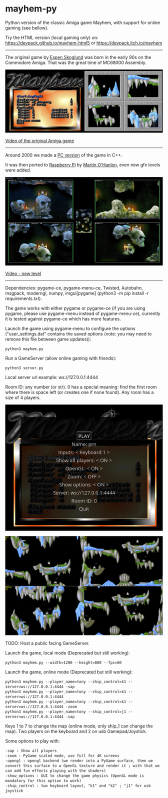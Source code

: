 # mayhem-py

Python version of the classic Amiga game Mayhem, with support for online gaming (see bellow).

Try the HTML version (local gaming only) on: https://devpack.github.io/mayhem-html5 or https://devpack.itch.io/mayhem

----

The original game by [Espen Skoglund](http://hol.abime.net/3853) was born in the early 90s on the Commodore Amiga. That was the great time of MC68000 Assembly.

![Mayhem game image](https://github.com/devpack/mayhem-py/blob/main/assets/wiki/mayhem_amiga.jpg)

[Video of the original Amiga game](https://www.youtube.com/watch?v=fs30DLGxqhs)

----

Around 2000 we made a [PC version](https://github.com/devpack/mayhem) of the game in C++.

It was then ported to [Raspberry Pi](https://www.raspberrypi.org/) by [Martin O'Hanlon](https://github.com/martinohanlon/mayhem-pi), even new gfx levels were added.

![Mayhem2](https://github.com/devpack/mayhem-py/blob/main/assets/wiki/mayhem2.jpg)

[Video - new level](https://youtu.be/E3mho6J6OG8)

----

Dependencies: pygame-ce, pygame-menu-ce, Twisted, Autobahn, msgpack, moderngl, numpy, imgui[pygame] (python3 -m pip install -r requirements.txt).

The game works with either pygame or pygame-ce (if you are using pygame, please use pygame-menu instead of pygame-menu-ce), currently it is tested against pygame-ce which has more features. 

Launch the game using pygame-menu to configure the options ("user_settings.dat" contains the saved options (note: you may need to remove this file between game updates)):

```
python3 mayhem.py
```

Run a GameServer (allow online gaming with friends):

```
python3 server.py
```

Local server url example: ws://127.0.0.1:4444

Room ID: any number (or str). 0 has a special meaning: find the first room where there is space left (or creates one if none found). Any room has a size of 4 players.

![Menu](https://github.com/devpack/mayhem-py/blob/main/assets/wiki/menu.png)

![Online_Game](https://github.com/devpack/mayhem-py/blob/main/assets/wiki/online_game.png)

TODO: Host a public facing GameServer.

Launch the game, local mode (Deprecated but still working):

```
python3 mayhem.py --width=1200 --height=800 --fps=60
```

Launch the game, online mode (Deprecated but still working):

```
python3 mayhem.py --player_name=tony --ship_control=k1 --server=ws://127.0.0.1:4444 -sap
python3 mayhem.py --player_name=tony --ship_control=k1 --server=ws://127.0.0.1:4444
python3 mayhem.py --player_name=tony --ship_control=k1 --server=ws://127.0.0.1:4444 -zoom
python3 mayhem.py --player_name=tony --ship_control=j1 --server=ws://127.0.0.1:4444 -sap
```

Keys 1 to 7 to change the map (online mode, only ship_1 can change the map). Two players on the keyboard and 2 on usb Gamepad/Joystick.

Some options to play with:

```
-sap : Show all players
-zoom : PyGame scaled mode, use full for 4K screens
-opengl : opengl backend (we render into a PyGame surface, then we convert this surface to a OpenGL texture and render it ; with that we can add fun effects playing with the shaders)
-show_options : GUI to change the game physics (OpenGL mode is mandatory for this option to work)
-ship_control : two keyboard layout, "k1" and "k2" ; "j1" for usb joystick
```